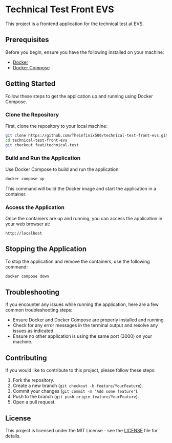 
# Technical Test Front EVS

This project is a frontend application for the technical test at EVS.

## Prerequisites

Before you begin, ensure you have the following installed on your machine:

- [Docker](https://docs.docker.com/get-docker/)
- [Docker Compose](https://docs.docker.com/compose/install/)

## Getting Started

Follow these steps to get the application up and running using Docker Compose.

### Clone the Repository

First, clone the repository to your local machine:

```bash
git clone https://github.com/Theinfinix500/technical-test-front-evs.git
cd technical-test-front-evs
git checkout feat/technical-test
```

### Build and Run the Application

Use Docker Compose to build and run the application:

```bash
docker compose up
```

This command will build the Docker image and start the application in a container.

### Access the Application

Once the containers are up and running, you can access the application in your web browser at:

```
http://localhost
```

## Stopping the Application

To stop the application and remove the containers, use the following command:

```bash
docker compose down
```

## Troubleshooting

If you encounter any issues while running the application, here are a few common troubleshooting steps:

- Ensure Docker and Docker Compose are properly installed and running.
- Check for any error messages in the terminal output and resolve any issues as indicated.
- Ensure no other application is using the same port (3000) on your machine.

## Contributing

If you would like to contribute to this project, please follow these steps:

1. Fork the repository.
2. Create a new branch (`git checkout -b feature/YourFeature`).
3. Commit your changes (`git commit -m 'Add some feature'`).
4. Push to the branch (`git push origin feature/YourFeature`).
5. Open a pull request.

## License

This project is licensed under the MIT License - see the [LICENSE](LICENSE) file for details.
